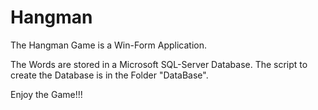 # Hangman

The Hangman Game is a Win-Form Application.

The Words are stored in a Microsoft SQL-Server Database.
The script to create the Database is in the Folder "DataBase".

Enjoy the Game!!!
